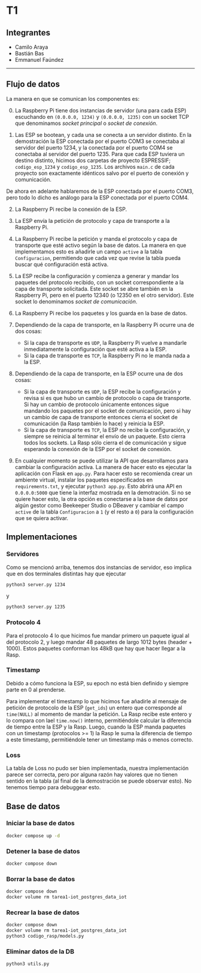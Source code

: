 # T1

## Integrantes

- Camilo Araya
- Bastián Bas
- Emmanuel Faúndez

---

## Flujo de datos

La manera en que se comunican los componentes es:

0. La Raspberry Pi tiene dos instancias de servidor (una para cada ESP) escuchando en `(0.0.0.0, 1234)` y `(0.0.0.0, 1235)` con un socket TCP que denominamos *socket principal* o *socket de conexión*.

1. Las ESP se bootean, y cada una se conecta a un servidor distinto. En la demostración la ESP conectada por el puerto COM3 se conectaba al servidor del puerto 1234, y la conectada por el puerto COM4 se conectaba al servidor del puerto 1235. Para que cada ESP tuviera un destino distinto, hicimos dos carpetas de proyecto ESPRESSIF; `codigo_esp_1234` y `codigo_esp_1235`. Los archivos `main.c` de cada proyecto son exactamente idénticos salvo por el puerto de conexión y comunicación.

De ahora en adelante hablaremos de la ESP conectada por el puerto COM3, pero todo lo dicho es análogo para la ESP conectada por el puerto COM4.

2. La Raspberry Pi recibe la conexión de la ESP.

3. La ESP envía la petición de protocolo y capa de transporte a la Raspberry Pi.

4. La Raspberry Pi recibe la petición y manda el protocolo y capa de transporte que esté activo según la base de datos. La manera en que implementamos esto es añadirle un campo `active` a la tabla `Configuracion`, permitiendo que cada vez que revise la tabla pueda buscar qué configuración está activa.

5. La ESP recibe la configuración y comienza a generar y mandar los paquetes del protocolo recibido, con un socket correspondiente a la capa de transporte solicitada. Este socket se abre también en la Raspberry Pi, pero en el puerto 12340 (o 12350 en el otro servidor). Este socket lo denominamos *socket de comunicación*.

6. La Raspberry Pi recibe los paquetes y los guarda en la base de datos.

7. Dependiendo de la capa de transporte, en la Raspberry Pi ocurre una de dos cosas:

    - Si la capa de transporte es `UDP`, la Raspberry Pi vuelve a mandarle inmediatamente la configuración que esté activa a la ESP.
    - Si la capa de transporte es `TCP`, la Raspberry Pi no le manda nada a la ESP.

8. Dependiendo de la capa de transporte, en la ESP ocurre una de dos cosas:

    - Si la capa de transporte es `UDP`, la ESP recibe la configuración y revisa si es que hubo un cambio de protocolo o capa de transporte. Si hay un cambio de protocolo únicamente entonces sigue mandando los paquetes por el socket de comunicación, pero si hay un cambio de capa de transporte entonces cierra el socket de comunicación (la Rasp también lo hace) y reinicia la ESP.
    - Si la capa de transporte es `TCP`, la ESP no recibe la configuración, y siempre se reinicia al terminar el envío de un paquete. Esto cierra todos los sockets. La Rasp sólo cierra el de comunicación y sigue esperando la conexión de la ESP por el socket de conexión.

9. En cualquier momento se puede utilizar la API que desarrollamos para cambiar la configuración activa. La manera de hacer esto es ejecutar la aplicación con Flask en `app.py`. Para hacer esto se recomienda crear un ambiente virtual, instalar los paquetes especificados en `requirements.txt`, y ejecutar `python3 app.py`. Esto abrirá una API en `0.0.0.0:5000` que tiene la interfaz mostrada en la demotración. Si no se quiere hacer esto, la otra opción es conectarse a la base de datos por algún gestor como Beekeeper Studio o DBeaver y cambiar el campo `active` de la tabla `Configuracion` a `1` (y el resto a `0`) para la configuración que se quiera activar.

## Implementaciones

### Servidores

Como se mencionó arriba, tenemos dos instancias de servidor, eso implica que en dos terminales distintas hay que ejecutar 
```bash
python3 server.py 1234
```

y

```bash
python3 server.py 1235
```

### Protocolo 4

Para el protocolo 4 lo que hicimos fue mandar primero un paquete igual al del protocolo 2, y luego mandar 48 paquetes de largo 1012 bytes (header + 1000). Estos paquetes conforman los 48kB que hay que hacer llegar a la Rasp.

### Timestamp

Debido a cómo funciona la ESP, su epoch no está bien definido y siempre parte en 0 al prenderse.

Para implementar el timestamp lo que hicimos fue añadirle al mensaje de petición de protocolo de la ESP (`get_ids`) un entero que corresponde al `time(NULL)` al momento de mandar la petición. La Rasp recibe este entero y lo compara con lael `time.now()` interno, permitiéndole calcular la diferencia de tiempo entre la ESP y la Rasp. Luego, cuando la ESP manda paquetes con un timestamp (protocolos >= 1) la Rasp le suma la diferencia de tiempo a este timestamp, permitiéndole tener un timestamp más o menos correcto.

### Loss

La tabla de Loss no pudo ser bien implementada, nuestra implementación parece ser correcta, pero por alguna razón hay valores que no tienen sentido en la tabla (al final de la demostración se puede observar esto). No tenemos tiempo para debuggear esto.




## Base de datos

### Iniciar la base de datos

```bash
docker compose up -d
```

### Detener la base de datos

```bash
docker compose down
```

### Borrar la base de datos

```bash
docker compose down 
docker volume rm tarea1-iot_postgres_data_iot
```

### Recrear la base de datos

```bash
docker compose down 
docker volume rm tarea1-iot_postgres_data_iot
python3 codigo_rasp/models.py
```

### Eliminar datos de la DB

```bash
python3 utils.py
```